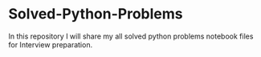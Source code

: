 # Solved-Python-Problems
In this repository I will share my all solved python problems notebook files for Interview preparation.
